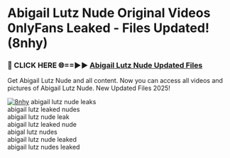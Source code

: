 # Abigail Lutz Nude Original Videos 0nlyFans Leaked - Files Updated! (8nhy)

<h3>🔴 CLICK HERE 🌐==►► <a href="https://tinyurl.com/yrmya6cz" rel="nofollow">Abigail Lutz Nude Updated Files</a></h3>

Get Abigail Lutz Nude and all content. Now you can access all videos and pictures of Abigail Lutz Nude. New Updated Files 2025!

[![8nhy](https://i.imgur.com/FMdXYCs.gif)](https://tinyurl.com/yrmya6cz)
abigail lutz nude leaks<br>
abigail lutz leaked nudes<br>
abigail lutz nude leak<br>
abigail lutz leaked nude<br>
abigal lutz nudes<br>
abigail lutz nude leaked<br>
abigail lutz nudes leaked